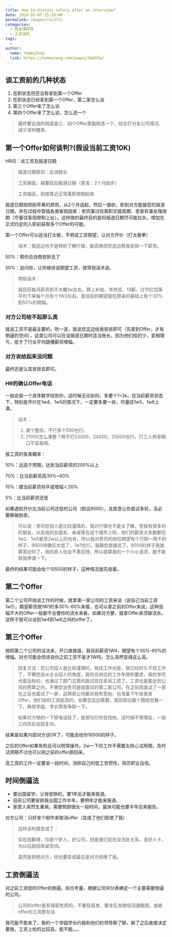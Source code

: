 ```yaml
---
title: How to discuss salary after an interview?
date: 2024-01-07 15:29:00
permalink: /pages/c1c373/
categories:
  - 资本博弈场
  - 工资谈判
tags:
  - 
author: 
  name: TommyZeng
  link: https://tommyzeng.com/pages/1b697e/
---
```


## 谈工资前的几种状态

1. 在职状态但还没有拿到第一个Offer
2. 在职状态已经拿到第一个Offer，第二家怎么谈
3. 第三个Offer来了怎么谈
4. 第四个Offer来了怎么谈，怎么选一个



> 最终要达成的局面是三、四个Offer里面挑选一个，综合打分各公司情况，减少误判概率。



## 第一个Offer如何谈判?(假设当前工资10K)

HR问：谈工资及报道日期

> 报道日期原则：此消彼长
>
> 工资越低，越要延后报道日期（基准：2个月起步）
>
> 工资越高，则按靠近正常离职周期起来



报道日期按照削苹果的原则，从2个月说起，然后一直砍，砍到对方能接受的报道日期，并在过程中穿插各类客观因素：老同事过往离职交接周期、老家有事处理周期（尽量往客观限制上扯）。这样做的最终目的是将报道日期尽可能拉长，增加在正式约定的入职前获取多个Offer的可能。

第一个Offer可以适当打太极，不明说工资期望，让对方开价（打太极拳）

> 话术：我这边也不是特别了解行情，能否麻烦您这边帮我安排一下薪资。

50%：帮你去协商安排去了

50%：追问你，让你继续说期望工资，按常规话术说。

> 常规话术：
>
> 我目前每月薪资到手大概1w左右，算上补贴、年终奖、13薪、过节红包等平均下来每个月有个1W3左右。我目前的期望是在原来的基础上有个30%到50%的增幅。

### 对方公司给不起那么高

就说工资不是最主要的，吹一波，就说您这边给我安排即可（先拿到Offer，才有倒逼的空间），这类公司可以在谈报道日期时适当拖长，因为他们给的少，变相理亏，低于了行业平均跳槽薪资增幅。



### 对方说给起来没问题

最终还是让其安排去即可。





### HR的确认Offer电话

一般会报一个具体数字给到你，这时候无论如何，多要个1~2k。在当前薪资状态下，特别是开价在1w4、1w5的情况下，一定要多要一些，尽量往1w5，1w6上凑。

> 话术：
>
> 1. 凑个整呗，不行多个500也行。
> 2. 21000怎么凑整？啊不行23000，24000，25000也行，打工人养家糊口不容易呀。



报工资的各类概率：

10%：远高于预期，达到当前薪资的200%以上

70%：比当前薪资高30%~60%

15%：跟当前薪资持平或增幅＜20%

5%：比当前薪资还低



如果遇到开价比当前公司还低的公司（假设9000），且故意让你面试多轮，没必要撕破脸皮，

> 可以说：贵司您招人是比较谨慎的，我对行情也不是太了解，但我有很多的的朋友、以及我的女朋友、亲戚等在这个城市上班，他们的薪资大多数都在1w2、1w5甚至2w以上的也有，所以我对贵司的岗位期望有个万把一两千的样子，9000块确实太低了，1w1也行。我跟您直接说了，9000的样子我就算答应你了，我的家人也会不答应呀。所以就算我的一个小小请求，能不能帮我申请一下。

最终的结果可能会给个10500的样子，这种情况就先收着。



## 第二个Offer

第二个公司开始谈工作的时候，就拿第一家公司的工资来谈（说自己当前工资1w1），期望薪资按1W1的多30%-60%来报，也可以拿之前的Offer来说，这种涨幅不大的Offer一般都不会要你的流水来看，如果对方要，就拿Offer来顶替流水。这样子就可以谈到1w4到1w6之间的offer了。



## 第三个Offer

按照第二个公司的谈法来，开口直接报，我目前薪资1W4，期望有个30%-60%的增幅。对方可能会惊讶说你之前工资不是才1W吗，怎么突然变得这么高。

> 回复方法：您公司招人是比较谨慎的，我找工作也是，我已经好久不找工作了，不瞒您说从企业招人的角度，我符合岗位的工作年限的要求，我的学历也是达标的，也通过了部门主管的面试现在来谈工资了。工资也是能达到公司的预算之内，不瞒您说贵司是我面试的第二家公司，在之前我面试了一家在之后也面试了一家，这两家公司都对我有意向，也准备下午给我发Offer，他们给的工资挺高的，如果您这边需要，我回家后截个图给您看一下。麻烦学姐、学长帮我争取一下。
>
> 如果对方啪的一下把电话挂了，是想勾引你去找他，这时候不用理会，一般三四天后会回复你。

结果是如果内部对方谈OK了，可能会给你18500的样子。

之后的Offer如果有机会可以照常操作。2w一下的工作不需要太担心试用期，及时试用期不过也可以把之前的offer舔回来。



高工资的工作一定要呆一段时间，消除自己的低工资惯性，简历职业自信。



## 时间倒逼法

- 要出国留学，父母安排的，要1年后才能来报道。
- 目前公司要安排我出国工作半年，要明年才能来报道。
- 家里人突然生重病，需要照顾很长一段时间，最快可能也要半年后来报告。



对方公司：只好发个邮件来取消offer（变成了他们拒绝了我）

> 这样谈判就变成了：
>
> 实在抱歉呀，你是个好人，好公司，但是我们现在没法处关系，发好人卡，为以后舔回来留空间。
>
> 虽然是拒绝对方，但也要变成最后是对方拒绝了我。

## 工资倒逼法

对之前工资低的Offer的倒逼，综合考量，根据公司评分表确定一个主要需要倒逼的公司。



> 公司的offer是有保密性质的，不要轻易发，要发先发微信沟通截图，或者offer的工资那句话

我可能不能来了，我的一个学姐学长约我和他们的领导聊了聊，聊了之后直接决定要我，工资上给的比较高，能不能。。。

